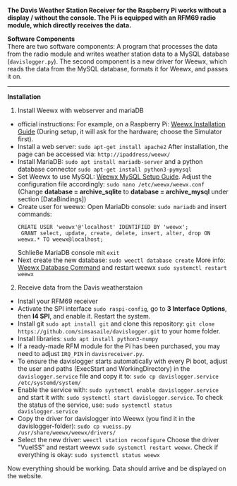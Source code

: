 **The Davis Weather Station Receiver for the Raspberry Pi works without a display / without the console. The Pi is equipped with an RFM69 radio module, which directly receives the data.**

**Software Components**  
There are two software components: A program that processes the data from the radio module and writes weather station data to a MySQL database (`davislogger.py`). The second component is a new driver for Weewx, which reads the data from the MySQL database, formats it for Weewx, and passes it on.

---

**Installation**

1. Install Weewx with webserver and mariaDB
 - official instructions: For example, on a Raspberry Pi: [Weewx Installation Guide](https://www.weewx.com/docs/5.1/quickstarts/debian/#installation-on-debian-systems) (During setup, it will ask for the hardware; choose the Simulator first).
 - Install a web server: `sudo apt-get install apache2` After installation, the page can be accessed via: `http://ipaddress/weewx/`
 - Install MariaDB: `sudo apt install mariadb-server` and a python database connector `sudo apt-get install python3-pymysql`
 - Set Weewx to use MySQL: [Weewx MySQL Setup Guide](https://www.weewx.com/docs/5.1/usersguide/mysql-mariadb/). Adjust the configuration file accordingly: `sudo nano /etc/weewx/weewx.conf` (Change **database = archive_sqlite** to **database = archive_mysql** under section [DataBindings])
 - Create user for weewx: Open MariaDb console: `sudo mariadb` and insert commands:
   ```
   CREATE USER 'weewx'@'localhost' IDENTIFIED BY 'weewx';
	GRANT select, update, create, delete, insert, alter, drop ON weewx.* TO weewx@localhost;
	```
	Schließe MariaDB console mit `exit`
 - Next create the new database: `sudo weectl database create` More info: [Weewx Database Command](https://www.weewx.com/docs/5.1/utilities/weectl-database/) and restart weewx `sudo systemctl restart weewx`

2. Receive data from the Davis weatherstaion
 - Install your RFM69 receiver
 - Activate the SPI interface `sudo raspi-config`, go to **3 Interface Options**, then **I4 SPI**, and enable it. Restart the system.
 - Install git `sudo apt install git` and clone this repository: `git clone https://github.com/simsasaile/davislogger.git` to your home folder.
 - Install libraries: `sudo apt install python3-numpy`
 - If a ready-made RFM module for the Pi has been purchased, you may need to adjust `IRQ_PIN` in `davisreceiver.py`.
 - To ensure the davislogger starts automatically with every Pi boot, adjust the user and paths (ExecStart and WorkingDirectory) in the `davislogger.service` file and copy it to: `sudo cp davislogger.service /etc/systemd/system/`
 - Enable the service with: `sudo systemctl enable davislogger.service` and start it with: `sudo systemctl start davislogger.service`. To check the status of the service, use: `sudo systemctl status davislogger.service`
 - Copy the driver for davislogger into Weewx (you find it in the davislogger-folder): `sudo cp vueiss.py /usr/share/weewx/weewx/drivers/`
 - Select the new driver: `weectl station reconfigure` Choose the driver "VueISS" and restart weewx `sudo systemctl restart weewx`. Check if everything is okay: `sudo systemctl status weewx`

Now everything should be working. Data should arrive and be displayed on the website.
	